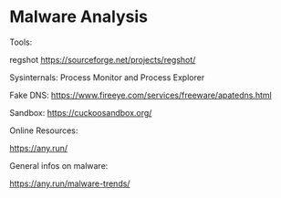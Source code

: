 # Malware Analysis

Tools:

regshot https://sourceforge.net/projects/regshot/

Sysinternals: Process Monitor and Process Explorer

Fake DNS: https://www.fireeye.com/services/freeware/apatedns.html

Sandbox: https://cuckoosandbox.org/

Online Resources:

https://any.run/

General infos on malware:

https://any.run/malware-trends/

